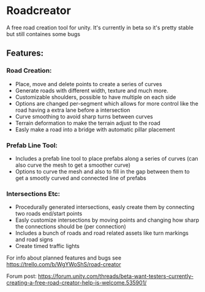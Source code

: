 # Roadcreator
A free road creation tool for unity. It's currently in beta so it's pretty stable but still containes some bugs

## Features:
### Road Creation:
- Place, move and delete points to create a series of curves
- Generate roads with different width, texture and much more.
- Customizable shoulders, possible to have multiple on each side
- Options are changed per-segment which allows for more control like the road having a extra lane before a intersection
- Curve smoothing to avoid sharp turns between curves
- Terrain deformation to make the terrain adjust to the road
- Easly make a road into a bridge with automatic pillar placement

### Prefab Line Tool:
- Includes a prefab line tool to place prefabs along a series of curves (can also curve the mesh to get a smoother curve)
- Options to curve the mesh and also to fill in the gap between them to get a smootly curved and connected line of prefabs


### Intersections Etc:
- Procedurally generated intersections, easly create them by connecting two roads end/start points
- Easly customize intersections by moving points and changing how sharp the connections should be (per connection)
- Includes a bunch of roads and road related assets like turn markings and road signs
- Create timed traffic lights

For info about planned features and bugs see https://trello.com/b/WgYWoShS/road-creator

Forum post: https://forum.unity.com/threads/beta-want-testers-currently-creating-a-free-road-creator-help-is-welcome.535901/
